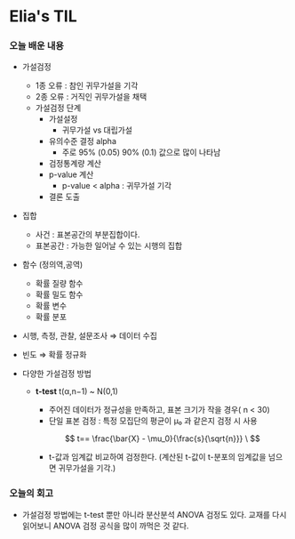 # Elia's TIL
### 오늘 배운 내용

- 가설검정
    - 1종 오류 : 참인 귀무가설을 기각
    - 2종 오류 : 거직인 귀무가설을 채택
    - 가설검정 단계
        - 가설설정
            - 귀무가설 vs 대립가설
        - 유의수준 결정 alpha
            - 주로 95% (0.05) 90% (0.1) 값으로 많이 나타남
        - 검정통계량 계산
        - p-value 계산
            - p-value < alpha : 귀무가설 기각
        - 결론 도출

- 집합
    - 사건 : 표본공간의 부분집합이다.
    - 표본공간  : 가능한 일어날 수 있는 시행의 집합

- 함수 (정의역,공역)
    - 확률 질량 함수
    - 확률 밀도 함수
    - 확률 변수
    - 확률 분포

- 시행, 측정, 관찰, 설문조사 ⇒ 데이터 수집
- 빈도 ⇒ 확률 정규화
- 다양한 가설검정 방법
    - **t-test**   t(α,n−1) ~ N(0,1)
        - 주어진 데이터가 정규성을 만족하고, 표본 크기가 작을 경우( n < 30)
        - 단일 표본 검정 : 특정 모집단의 평균이 μ₀ 과 같은지 검정 시 사용
        
        $$
        t== \frac{\bar{X} - \mu_0}{\frac{s}{\sqrt{n}}}
        \
        $$
        
        - t-값과 임계값 비교하여 검정한다. (계산된 t-값이 t-분포의 임계값을 넘으면 귀무가설을 기각.)

### 오늘의 회고
- 가설검정 방법에는 t-test 뿐만 아니라 분산분석 ANOVA 검정도 있다. 교재를 다시 읽어보니 ANOVA 검정 공식을
  많이 까먹은 것 같다.
  
